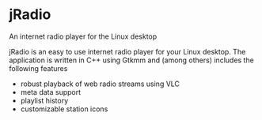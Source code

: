 jRadio
======

An internet radio player for the Linux desktop

jRadio is an easy to use internet radio player for your Linux desktop. The
application is written in C++ using Gtkmm and (among others) includes the
following features

* robust playback of web radio streams using VLC
* meta data support
* playlist history
* customizable station icons
